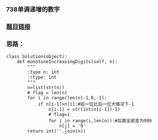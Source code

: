 
### 738单调递增的数字
### [题目链接](https://leetcode.cn/problems/monotone-increasing-digits/submissions/)
### 思路：
```
class Solution(object):
    def monotoneIncreasingDigits(self, n):
        """
        :type n: int
        :rtype: int
        """
        n=list(str(n))
        # flag = len(n)
        for i in range(len(n)-1,0,-1):
            if n[i-1]>n[i]:#前一位比后一位大情况下-1
                n[i-1] = str(int(n[i-1])-1)
                # flag=i  
                for j in range(i,len(n)):#后面全部变为999
                    n[j] = '9'
        return int(''.join(n))

```